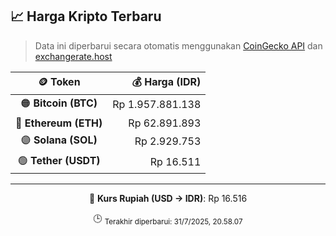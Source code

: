 

<!-- HARGA_KRIPTO -->
## 📈 Harga Kripto Terbaru

> Data ini diperbarui secara otomatis menggunakan [CoinGecko API](https://www.coingecko.com/) dan [exchangerate.host](https://exchangerate.host/)

<div align="center">

| 🪙 Token | 💰 Harga (IDR) |
|:------:|---------------:|
| 🟠 **Bitcoin (BTC)**   | Rp 1.957.881.138 |
| 🔵 **Ethereum (ETH)**  | Rp 62.891.893 |
| 🟣 **Solana (SOL)**    | Rp 2.929.753 |
| 🟢 **Tether (USDT)**   | Rp 16.511 |

---

💱 **Kurs Rupiah (USD → IDR)**: Rp 16.516

🕒 <sub>Terakhir diperbarui: 31/7/2025, 20.58.07</sub>

</div>
<!-- /HARGA_KRIPTO -->